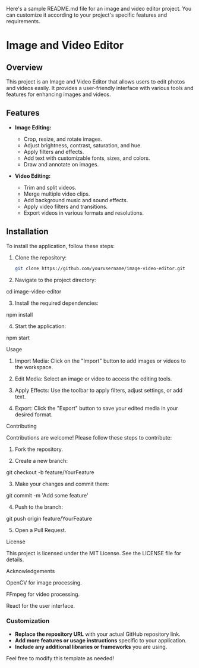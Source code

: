 Here's a sample README.md file for an image and video editor project. You can customize it according to your project's specific features and requirements.

# Image and Video Editor

## Overview
This project is an Image and Video Editor that allows users to edit photos and videos easily. It provides a user-friendly interface with various tools and features for enhancing images and videos.

## Features
- **Image Editing:**
  - Crop, resize, and rotate images.
  - Adjust brightness, contrast, saturation, and hue.
  - Apply filters and effects.
  - Add text with customizable fonts, sizes, and colors.
  - Draw and annotate on images.

- **Video Editing:**
  - Trim and split videos.
  - Merge multiple video clips.
  - Add background music and sound effects.
  - Apply video filters and transitions.
  - Export videos in various formats and resolutions.

## Installation
To install the application, follow these steps:

1. Clone the repository:
   ```bash
   git clone https://github.com/yourusername/image-video-editor.git

2. Navigate to the project directory:

cd image-video-editor


3. Install the required dependencies:

npm install


4. Start the application:

npm start



Usage

1. Import Media: Click on the "Import" button to add images or videos to the workspace.


2. Edit Media: Select an image or video to access the editing tools.


3. Apply Effects: Use the toolbar to apply filters, adjust settings, or add text.


4. Export: Click the "Export" button to save your edited media in your desired format.



Contributing

Contributions are welcome! Please follow these steps to contribute:

1. Fork the repository.


2. Create a new branch:

git checkout -b feature/YourFeature


3. Make your changes and commit them:

git commit -m 'Add some feature'


4. Push to the branch:

git push origin feature/YourFeature


5. Open a Pull Request.



License

This project is licensed under the MIT License. See the LICENSE file for details.

Acknowledgements

OpenCV for image processing.

FFmpeg for video processing.

React for the user interface.


### Customization
- **Replace the repository URL** with your actual GitHub repository link.
- **Add more features or usage instructions** specific to your application.
- **Include any additional libraries or frameworks** you are using.

Feel free to modify this template as needed!

